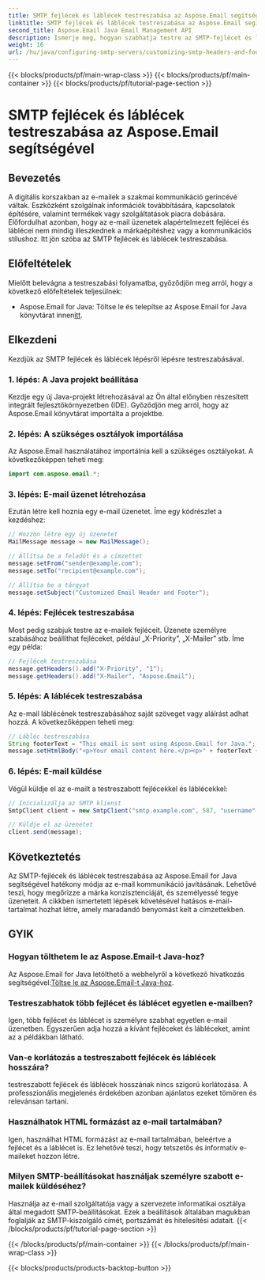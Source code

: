 ```yaml
---
title: SMTP fejlécek és láblécek testreszabása az Aspose.Email segítségével
linktitle: SMTP fejlécek és láblécek testreszabása az Aspose.Email segítségével
second_title: Aspose.Email Java Email Management API
description: Ismerje meg, hogyan szabhatja testre az SMTP-fejlécet és láblécet az Aspose.Email for Java segítségével. Fokozza e-mail kommunikációját személyre szabott márkaépítéssel és üzenetekkel.
weight: 16
url: /hu/java/configuring-smtp-servers/customizing-smtp-headers-and-footers/
---
```


{{< blocks/products/pf/main-wrap-class >}}
{{< blocks/products/pf/main-container >}}
{{< blocks/products/pf/tutorial-page-section >}}

# SMTP fejlécek és láblécek testreszabása az Aspose.Email segítségével


## Bevezetés

A digitális korszakban az e-mailek a szakmai kommunikáció gerincévé váltak. Eszközként szolgálnak információk továbbítására, kapcsolatok építésére, valamint termékek vagy szolgáltatások piacra dobására. Előfordulhat azonban, hogy az e-mail üzenetek alapértelmezett fejlécei és láblécei nem mindig illeszkednek a márkaépítéshez vagy a kommunikációs stílushoz. Itt jön szóba az SMTP fejlécek és láblécek testreszabása.

## Előfeltételek

Mielőtt belevágna a testreszabási folyamatba, győződjön meg arról, hogy a következő előfeltételek teljesülnek:

-  Aspose.Email for Java: Töltse le és telepítse az Aspose.Email for Java könyvtárat innen[itt](https://releases.aspose.com/email/java/).

## Elkezdeni

Kezdjük az SMTP fejlécek és láblécek lépésről lépésre testreszabásával. 

### 1. lépés: A Java projekt beállítása

Kezdje egy új Java-projekt létrehozásával az Ön által előnyben részesített integrált fejlesztőkörnyezetben (IDE). Győződjön meg arról, hogy az Aspose.Email könyvtárat importálta a projektbe.

### 2. lépés: A szükséges osztályok importálása

Az Aspose.Email használatához importálnia kell a szükséges osztályokat. A következőképpen teheti meg:

```java
import com.aspose.email.*;
```

### 3. lépés: E-mail üzenet létrehozása

Ezután létre kell hoznia egy e-mail üzenetet. Íme egy kódrészlet a kezdéshez:

```java
// Hozzon létre egy új üzenetet
MailMessage message = new MailMessage();

// Állítsa be a feladót és a címzettet
message.setFrom("sender@example.com");
message.setTo("recipient@example.com");

// Állítsa be a tárgyat
message.setSubject("Customized Email Header and Footer");
```

### 4. lépés: Fejlécek testreszabása

Most pedig szabjuk testre az e-mailek fejléceit. Üzenete személyre szabásához beállíthat fejléceket, például „X-Priority”, „X-Mailer” stb. Íme egy példa:

```java
// Fejlécek testreszabása
message.getHeaders().add("X-Priority", "1");
message.getHeaders().add("X-Mailer", "Aspose.Email");
```

### 5. lépés: A láblécek testreszabása

Az e-mail láblécének testreszabásához saját szöveget vagy aláírást adhat hozzá. A következőképpen teheti meg:

```java
// Lábléc testreszabása
String footerText = "This email is sent using Aspose.Email for Java.";
message.setHtmlBody("<p>Your email content here.</p><p>" + footerText + "</p>");
```

### 6. lépés: E-mail küldése

Végül küldje el az e-mailt a testreszabott fejlécekkel és láblécekkel:

```java
// Inicializálja az SMTP klienst
SmtpClient client = new SmtpClient("smtp.example.com", 587, "username", "password");

// Küldje el az üzenetet
client.send(message);
```

## Következtetés

Az SMTP-fejlécek és láblécek testreszabása az Aspose.Email for Java segítségével hatékony módja az e-mail kommunikáció javításának. Lehetővé teszi, hogy megőrizze a márka konzisztenciáját, és személyessé tegye üzeneteit. A cikkben ismertetett lépések követésével hatásos e-mail-tartalmat hozhat létre, amely maradandó benyomást kelt a címzettekben.

## GYIK

### Hogyan tölthetem le az Aspose.Email-t Java-hoz?

 Az Aspose.Email for Java letölthető a webhelyről a következő hivatkozás segítségével:[Töltse le az Aspose.Email-t Java-hoz](https://releases.aspose.com/email/java/).

### Testreszabhatok több fejlécet és láblécet egyetlen e-mailben?

Igen, több fejlécet és láblécet is személyre szabhat egyetlen e-mail üzenetben. Egyszerűen adja hozzá a kívánt fejléceket és lábléceket, amint az a példákban látható.

### Van-e korlátozás a testreszabott fejlécek és láblécek hosszára?

testreszabott fejlécek és láblécek hosszának nincs szigorú korlátozása. A professzionális megjelenés érdekében azonban ajánlatos ezeket tömören és relevánsan tartani.

### Használhatok HTML formázást az e-mail tartalmában?

Igen, használhat HTML formázást az e-mail tartalmában, beleértve a fejlécet és a láblécet is. Ez lehetővé teszi, hogy tetszetős és informatív e-maileket hozzon létre.

### Milyen SMTP-beállításokat használjak személyre szabott e-mailek küldéséhez?

Használja az e-mail szolgáltatója vagy a szervezete informatikai osztálya által megadott SMTP-beállításokat. Ezek a beállítások általában magukban foglalják az SMTP-kiszolgáló címét, portszámát és hitelesítési adatait.
{{< /blocks/products/pf/tutorial-page-section >}}

{{< /blocks/products/pf/main-container >}}
{{< /blocks/products/pf/main-wrap-class >}}

{{< blocks/products/products-backtop-button >}}
